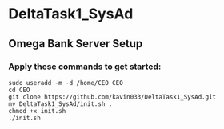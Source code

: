 # DeltaTask1_SysAd

## Omega Bank Server Setup

### Apply these commands to get started:

``sudo useradd -m -d /home/CEO CEO``  
``cd CEO``   
``git clone https://github.com/kavin033/DeltaTask1_SysAd.git``  
``mv DeltaTask1_SysAd/init.sh .``  
``chmod +x init.sh``  
``./init.sh``  
